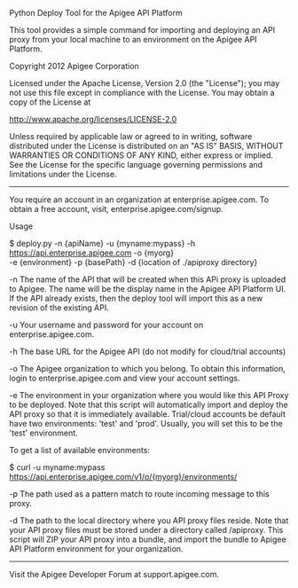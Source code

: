 Python Deploy Tool for the Apigee API Platform

This tool provides a simple command for importing and deploying an API proxy
from your local machine to an environment on the Apigee API Platform.

Copyright 2012 Apigee Corporation

Licensed under the Apache License, Version 2.0 (the "License"); you may 
not use this file except in compliance with the License. You may obtain 
a copy of the License at

http://www.apache.org/licenses/LICENSE-2.0

Unless required by applicable law or agreed to in writing, software
distributed under the License is distributed on an "AS IS" BASIS,
WITHOUT WARRANTIES OR CONDITIONS OF ANY KIND, either express or implied.
See the License for the specific language governing permissions and
limitations under the License.

-------------

You require an account in an organization at enterprise.apigee.com.
To obtain a free account, visit, enterprise.apigee.com/signup.

Usage

$ deploy.py -n {apiName} -u {myname:mypass} -h https://api.enterprise.apigee.com -o {myorg} \
-e {environment} -p {basePath} -d {location of ./apiproxy directory}

-n The name of the API that will be created when this APi proxy is uploaded to Apigee. 
The name will be the display name in the Apigee API Platform UI. If the API already exists,
then the deploy tool will import this as a new revision of the existing API.

-u Your username and password for your account on enterprise.apigee.com.

-h The base URL for the Apigee API (do not modify for cloud/trial accounts)

-o The Apigee organization to which you belong. To obtain this information, login
to enterprise.apigee.com  and view your account settings.

-e The environment in your organization where you would like this API Proxy to be 
deployed. Note that this script will automatically import and deploy the API proxy 
so that it is immediately available. 
Trial/cloud accounts be default have two environments: 'test' and 'prod'.
Usually, you will set this to be the 'test' environment.

To get a list of available environments:

$ curl -u myname:mypass https://api.enterprise.apigee.com/v1/o/{myorg}/environments/

-p The path used as a pattern match to route incoming message to this proxy. 

-d The path to the local directory where you API proxy files reside. Note that your 
API proxy files must be stored under a directory called /apiproxy. This script will 
ZIP your API proxy into a bundle, and import the bundle to Apigee API Platform 
environment for your organization.

----------------

Visit the Apigee Developer Forum at support.apigee.com.